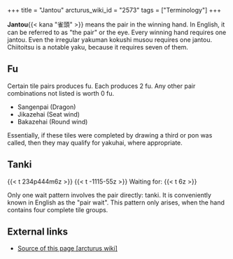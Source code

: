 +++
title = "Jantou"
arcturus_wiki_id = "2573"
tags = ["Terminology"]
+++

**Jantou**{{< kana "雀頭" >}} means the pair in the winning hand. In English, it can be referred to as "the pair" or the eye. Every winning hand requires one jantou. Even the irregular yakuman kokushi musou requires one jantou. Chiitoitsu is a notable yaku, because it requires seven of them.

## Fu

Certain tile pairs produces fu. Each produces 2 fu. Any other pair combinations not listed is worth 0 fu.

  - Sangenpai (Dragon)
  - Jikazehai (Seat wind)
  - Bakazehai (Round wind)

Essentially, if these tiles were completed by drawing a third or pon was called, then they may qualify for yakuhai, where appropriate.

## Tanki

{{< t 234p444m6z >}} {{< t -1115-55z >}} Waiting for: {{< t 6z >}}

Only one wait pattern involves the pair directly: tanki. It is conveniently known in English as the "pair wait". This pattern only arises, when the hand contains four complete tile groups.

## External links
- [Source of this page [arcturus wiki]](http://arcturus.su/wiki/Jantou)